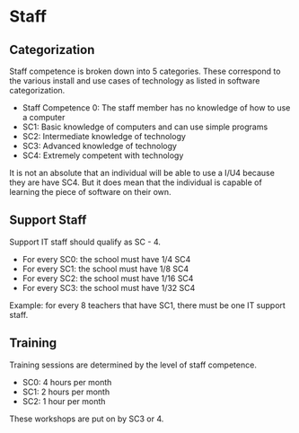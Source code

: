 # Staff

## Categorization

Staff competence is broken down into 5 categories. These correspond to the various install and use cases of technology as listed in software categorization.

* Staff Competence 0: The staff member has no knowledge of how to use a computer
* SC1: Basic knowledge of computers and can use simple programs
* SC2: Intermediate knowledge of technology
* SC3: Advanced knowledge of technology
* SC4: Extremely competent with technology

It is not an absolute that an individual will be able to use a I/U4 because they are have SC4. But it does mean that the individual is capable of learning the piece of software on their own.

## Support Staff

Support IT staff should qualify as SC - 4.

* For every SC0: the school must have 1/4 SC4
* For every SC1: the school must have 1/8 SC4
* For every SC2: the school must have 1/16 SC4
* For every SC3: the school must have 1/32 SC4

Example: for every 8 teachers that have SC1, there must be one IT support staff.

## Training

Training sessions are determined by the level of staff competence.

* SC0: 4 hours per month
* SC1: 2 hours per month
* SC2: 1 hour per month

These workshops are put on by SC3 or 4.
